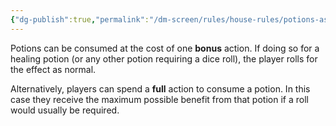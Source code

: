 ```yaml
---
{"dg-publish":true,"permalink":"/dm-screen/rules/house-rules/potions-as-a-bonus-action-or-full-action/"}
---
```


Potions can be consumed at the cost of one **bonus** action. If doing so for a healing potion (or any other potion requiring a dice roll), the player rolls for the effect as normal.

Alternatively, players can spend a **full** action to consume a potion. In this case they receive the maximum possible benefit from that potion if a roll would usually be required.